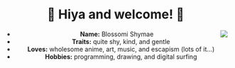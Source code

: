 <body>
  <center>
    <h1 align="center">💚 Hiya and welcome! 💚</h1>
    <div align="center">
      <img align="right" src="https://user-images.githubusercontent.com/87099578/222960413-a7472e02-3d41-492e-b4b3-7730ce5855c3.gif"/>
    </div>
     <ul>
        <li><b>Name:</b> Blossomi Shymae</li>
        <li><b>Traits:</b> quite shy, kind, and gentle</b></li>
        <li><b>Loves:</b> wholesome anime, art, music, and escapism (lots of it...) </li>
        <li><b>Hobbies:</b> programming, drawing, and digital surfing</li>
     </ul>
     <br/>
  <center>
<body>
